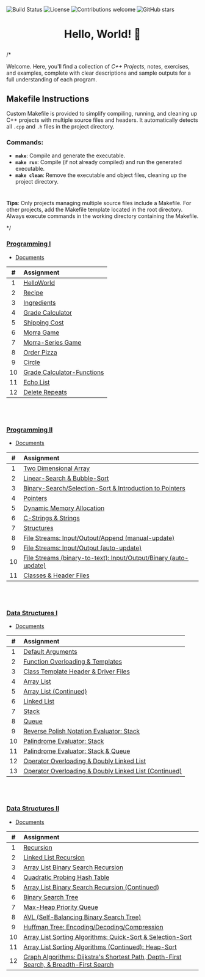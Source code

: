 ![Build Status](https://img.shields.io/badge/build-passing-brightgreen)
![License](https://img.shields.io/badge/license-MIT-blue)
![Contributions welcome](https://img.shields.io/badge/contributions-welcome-orange.svg)
![GitHub stars](https://img.shields.io/github/stars/yourusername/yourrepositoryname.svg?style=social&label=Star&maxAge=2592000)

# <p align="center"> Hello, World! 🦖 </p>

/*

Welcome. Here, you'll find a collection of *C++ Projects*, notes, exercises, and examples, complete with clear descriptions and sample outputs for a full understanding of each program.

## Makefile Instructions
Custom Makefile is provided to simplify compiling, running, and cleaning up C++ projects with multiple source files and headers. It automatically detects all `.cpp` and `.h` files in the project directory.

### Commands:
- **`make`**: Compile and generate the executable.
- **`make run`**: Compile (if not already compiled) and run the generated executable.
- **`make clean`**: Remove the executable and object files, cleaning up the project directory.

#
**Tips**: Only projects managing multiple source files include a Makefile. For other projects, add the Makefile template located in the root directory. Always execute commands in the working directory containing the Makefile. 







 

*/

### [Programming I](/programming-I)
* [Documents](programming-I/docs/)

| # | Assignment |
|:---:|:---|
| 1 | [HelloWorld](./programming-I/assignments/01-helloworld) | 
| 2 | [Recipe](./programming-I/assignments/02-recipe) | 
| 3 | [Ingredients](./programming-I/assignments/03-ingredients) | 
| 4 | [Grade Calculator](./programming-I/assignments/04-gradeCalc) |  
| 5 | [Shipping Cost](./programming-I/assignments/05-shippingCost) |  
| 6 | [Morra Game](./programming-I/assignments/06-morra) |
| 7 | [Morra-Series Game](./programming-I/assignments/07-morraSeries) |
| 8 | [Order Pizza](./programming-I/assignments/08-pizza) | 
| 9 | [Circle](./programming-I/assignments/09-circleArea) |
| 10 | [Grade Calculator-Functions](./programming-I/assignments/10-gradeCalc2) |
| 11 | [Echo List](./programming-I/assignments/11-echoList) |
| 12 | [Delete Repeats](./programming-I/assignments/12-deleteRepeats) |
<br>
<br>

### [Programming II](/programming-II)
* [Documents](programming-II/docs/)

| # | Assignment |
|:---:|:---|
| 1 | [Two Dimensional Array](./programming-II/assignments/01-twoDimensionalArray) |
| 2 | [Linear-Search & Bubble-Sort](./programming-II/assignments/02-linearSearch-BubbleSort) |
| 3 | [Binary-Search/Selection-Sort & Introduction to Pointers](./programming-II/assignments/03-binarySearch-selectionSort_introToPointers) |
| 4 | [Pointers](./programming-II/assignments/04-pointers) |
| 5 | [Dynamic Memory Allocation](./programming-II/assignments/05-dynamicMemoryAllocation) |
| 6 | [C-Strings & Strings](./programming-II/assignments/06-cString-string) |
| 7 | [Structures](./programming-II/assignments/07-structures) |
| 8 | [File Streams: Input/Output/Append (manual-update)](./programming-II/assignments/08-fstream-manualUpdate) |
| 9 | [File Streams: Input/Output (auto-update)](./programming-II/assignments/09-fstream-autoUpdate) |
| 10 | [File Streams (binary-to-text): Input/Output/Binary (auto-update)](./programming-II/assignments/10-fstream-autoUpdate-binaryToText) |
| 11 | [Classes & Header Files](./programming-II/assignments/11-classes-headerFiles) |

<br>
<br>

### [Data Structures I](/data_structures-I)
* [Documents](data_structures-I/docs/)

| # | Assignment |
|:---:|:---|
| 1 | [Default Arguments](./data_structures-I/assignments/01-defaultArgs) |
| 2 | [Function Overloading & Templates](./data_structures-I/assignments/02-max) |
| 3 | [Class Template Header & Driver Files](./data_structures-I/assignments/03-dyad) |
| 4 | [Array List](./data_structures-I/assignments/04-AList) |
| 5 | [Array List (Continued)](./data_structures-I/assignments/05-AList) |
| 6 | [Linked List](./data_structures-I/assignments/06-LList) |
| 7 | [Stack](./data_structures-I/assignments/07-Stack) |
| 8 | [Queue](./data_structures-I/assignments/08-Queue) |
| 9 | [Reverse Polish Notation Evaluator: Stack](./data_structures-I/assignments/09-rpnStack) |
| 10 | [Palindrome Evaluator: Stack](./data_structures-I/assignments/10-palindromes) |
| 11 | [Palindrome Evaluator: Stack & Queue](./data_structures-I/assignments/11-pal2) |
| 12 | [Operator Overloading & Doubly Linked List](./data_structures-I/assignments/12-DLList) |
| 13 | [Operator Overloading & Doubly Linked List (Continued)](./data_structures-I/assignments/13-DLList) |

<br>
<br>

### [Data Structures II](/data_structures-II)
* [Documents](data_structures-II/docs/)

| # | Assignment |
|:---:|:---|
| 1 | [Recursion](./data_structures-II/assignments/01-Recursion-StockClass) |
| 2 | [Linked List Recursion](./data_structures-II/assignments/02-Reverse-LList-Recursion) |
| 3 | [Array List Binary Search Recursion](./data_structures-II/assignments/03-AList-BinarySearch-Recursion) |
| 4 | [Quadratic Probing Hash Table](./data_structures-II/assignments/04-Hashing-Quadratic-Probing) |
| 5 | [Array List Binary Search Recursion (Continued)](./data_structures-II/assignments/05-Updated-AList-BinarySearch-Recursion) |
| 6 | [Binary Search Tree](./data_structures-II/assignments/06-BST) |
| 7 | [Max-Heap Priority Queue ](./data_structures-II/assignments/07-Priority-Queue) |
| 8 | [AVL (Self-Balancing Binary Search Tree)](./data_structures-II/assignments/08-AVLTree) |
| 9 | [Huffman Tree: Encoding/Decoding/Compression](./data_structures-II/assignments/09-Huffman-Algorithm) |
| 10 | [Array List Sorting Algorithms: Quick-Sort & Selection-Sort](./data_structures-II/assignments/10-AList-Sorting-Algorithms) |
| 11 | [Array List Sorting Algorithms (Continued): Heap-Sort](./data_structures-II/assignments/11-Updated-AList-Sorting-Algorithms) |
| 12 | [Graph Algorithms: Dijkstra's Shortest Path, Depth-First Search, & Breadth-First Search](./data_structures-II/assignments/12-Graph-Traversal) |

<br> 
<br>
